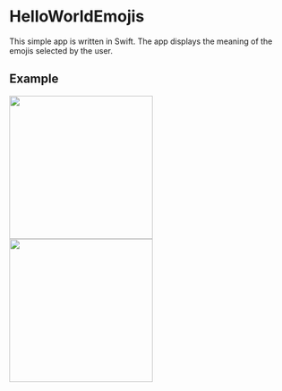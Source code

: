 # HelloWorldEmojis
This simple app is written in Swift. The app displays the meaning of the emojis selected by the user.

## Example
<img src="https://user-images.githubusercontent.com/55524257/98703170-d8604900-2340-11eb-9784-d97a7134b4c5.png" width="256" />
<img src="https://user-images.githubusercontent.com/55524257/98703805-8bc93d80-2341-11eb-92f5-a20400928db1.png" width="256" />


